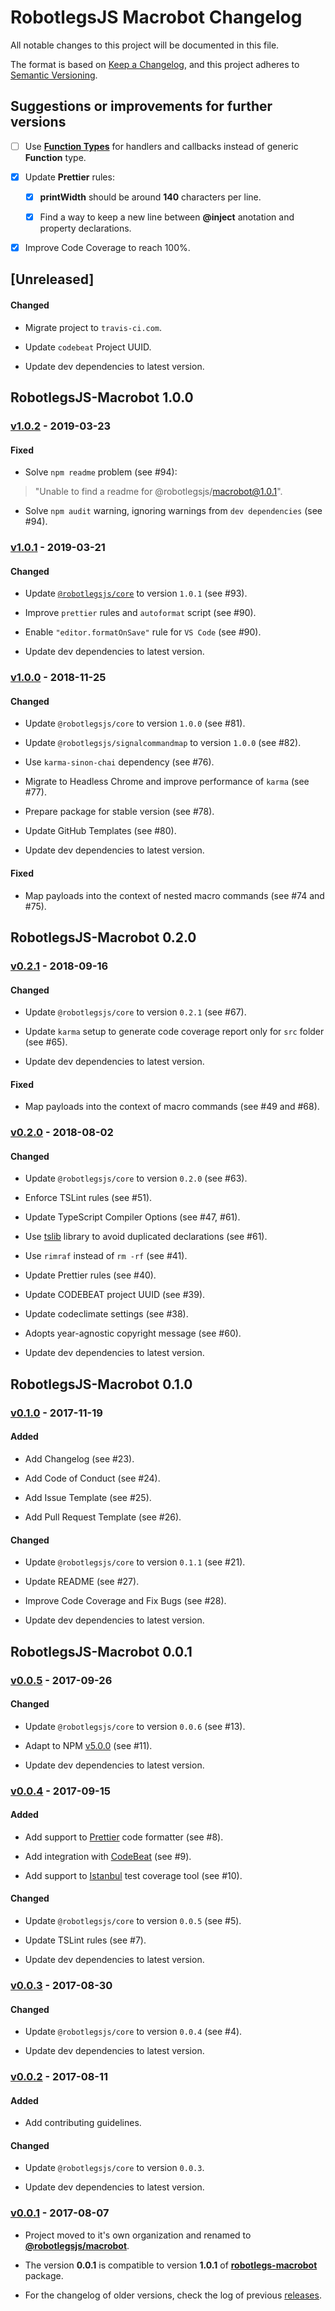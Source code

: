 # RobotlegsJS Macrobot Changelog

All notable changes to this project will be documented in this file.

The format is based on [Keep a Changelog](https://keepachangelog.com/en/1.0.0/),
and this project adheres to [Semantic Versioning](https://semver.org/spec/v2.0.0.html).

## Suggestions or improvements for further versions

- [ ] Use [**Function Types**](https://www.typescriptlang.org/docs/handbook/functions.html) for handlers and callbacks instead of generic **Function** type.

- [x] Update **Prettier** rules:

  - [x] **printWidth** should be around **140** characters per line.

  - [x] Find a way to keep a new line between **@inject** anotation and property declarations.

- [x] Improve Code Coverage to reach 100%.

## [Unreleased]

<!--
Types of changes:

#### Added
- for new features.

#### Changed
- for changes in existing functionality.

#### Deprecated
- for soon-to-be removed features.

#### Removed
- for now removed features.

#### Fixed
- for any bug fixes.

#### Security
- in case of vulnerabilities.
-->

#### Changed

- Migrate project to `travis-ci.com`.

- Update `codebeat` Project UUID.

- Update dev dependencies to latest version.

## RobotlegsJS-Macrobot 1.0.0

### [v1.0.2](https://github.com/RobotlegsJS/RobotlegsJS-Macrobot/releases/tag/1.0.2) - 2019-03-23

#### Fixed

- Solve `npm readme` problem (see #94):

> "Unable to find a readme for @robotlegsjs/macrobot@1.0.1".

- Solve `npm audit` warning, ignoring warnings from `dev dependencies` (see #94).

### [v1.0.1](https://github.com/RobotlegsJS/RobotlegsJS-Macrobot/releases/tag/1.0.1) - 2019-03-21

#### Changed

- Update [`@robotlegsjs/core`](https://github.com/RobotlegsJS/RobotlegsJS) to version `1.0.1` (see #93).

- Improve `prettier` rules and `autoformat` script (see #90).

- Enable `"editor.formatOnSave"` rule for `VS Code` (see #90).

- Update dev dependencies to latest version.

### [v1.0.0](https://github.com/RobotlegsJS/RobotlegsJS-Macrobot/releases/tag/1.0.0) - 2018-11-25

#### Changed

- Update `@robotlegsjs/core` to version `1.0.0` (see #81).

- Update `@robotlegsjs/signalcommandmap` to version `1.0.0` (see #82).

- Use `karma-sinon-chai` dependency (see #76).

- Migrate to Headless Chrome and improve performance of `karma` (see #77).

- Prepare package for stable version (see #78).

- Update GitHub Templates (see #80).

- Update dev dependencies to latest version.

#### Fixed

- Map payloads into the context of nested macro commands (see #74 and #75).

## RobotlegsJS-Macrobot 0.2.0

### [v0.2.1](https://github.com/RobotlegsJS/RobotlegsJS-Macrobot/releases/tag/0.2.1) - 2018-09-16

#### Changed

- Update `@robotlegsjs/core` to version `0.2.1` (see #67).

- Update `karma` setup to generate code coverage report only for `src` folder (see #65).

- Update dev dependencies to latest version.

#### Fixed

- Map payloads into the context of macro commands (see #49 and #68).

### [v0.2.0](https://github.com/RobotlegsJS/RobotlegsJS-Macrobot/releases/tag/0.2.0) - 2018-08-02

#### Changed

- Update `@robotlegsjs/core` to version `0.2.0` (see #63).

- Enforce TSLint rules (see #51).

- Update TypeScript Compiler Options (see #47, #61).

- Use [tslib](https://github.com/Microsoft/tslib) library to avoid duplicated declarations (see #61).

- Use `rimraf` instead of `rm -rf` (see #41).

- Update Prettier rules (see #40).

- Update CODEBEAT project UUID (see #39).

- Update codeclimate settings (see #38).

- Adopts year-agnostic copyright message (see #60).

- Update dev dependencies to latest version.

## RobotlegsJS-Macrobot 0.1.0

### [v0.1.0](https://github.com/RobotlegsJS/RobotlegsJS-Macrobot/releases/tag/0.1.0) - 2017-11-19

#### Added

- Add Changelog (see #23).

- Add Code of Conduct (see #24).

- Add Issue Template (see #25).

- Add Pull Request Template (see #26).

#### Changed

- Update `@robotlegsjs/core` to version `0.1.1` (see #21).

- Update README (see #27).

- Improve Code Coverage and Fix Bugs (see #28).

- Update dev dependencies to latest version.

## RobotlegsJS-Macrobot 0.0.1

### [v0.0.5](https://github.com/RobotlegsJS/RobotlegsJS-Macrobot/releases/tag/0.0.5) - 2017-09-26

#### Changed

- Update `@robotlegsjs/core` to version `0.0.6` (see #13).

- Adapt to NPM [v5.0.0](http://blog.npmjs.org/post/161081169345/v500) (see #11).

- Update dev dependencies to latest version.

### [v0.0.4](https://github.com/RobotlegsJS/RobotlegsJS-Macrobot/releases/tag/0.0.4) - 2017-09-15

#### Added

- Add support to [Prettier](https://prettier.io) code formatter (see #8).

- Add integration with [CodeBeat](https://codebeat.co) (see #9).

- Add support to [Istanbul](https://istanbul.js.org) test coverage tool (see #10).

#### Changed

- Update `@robotlegsjs/core` to version `0.0.5` (see #5).

- Update TSLint rules (see #7).

- Update dev dependencies to latest version.

### [v0.0.3](https://github.com/RobotlegsJS/RobotlegsJS-Macrobot/releases/tag/0.0.3) - 2017-08-30

#### Changed

- Update `@robotlegsjs/core` to version `0.0.4` (see #4).

- Update dev dependencies to latest version.

### [v0.0.2](https://github.com/RobotlegsJS/RobotlegsJS-Macrobot/releases/tag/0.0.2) - 2017-08-11

#### Added

- Add contributing guidelines.

#### Changed

- Update `@robotlegsjs/core` to version `0.0.3`.

- Update dev dependencies to latest version.

### [v0.0.1](https://github.com/RobotlegsJS/RobotlegsJS-Macrobot/releases/tag/0.0.1) - 2017-08-07

- Project moved to it's own organization and renamed to [**@robotlegsjs/macrobot**](https://www.npmjs.com/package/@robotlegsjs/macrobot).

- The version **0.0.1** is compatible to version **1.0.1** of [**robotlegs-macrobot**](https://www.npmjs.com/package/robotlegs-macrobot) package.

- For the changelog of older versions, check the log of previous [releases](https://github.com/GoodgameStudios/RobotlegsJS-Macrobot/releases).